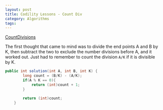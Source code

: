 ```yaml
---
layout: post
title: Codility Lessons - Count Div
category: Algorithms
tags:
---
```


[CountDivisions](https://app.codility.com/programmers/lessons/5-prefix_sums/count_div/)

The first thought that came to mind was to divide the end points A and B by K, then subtract the two to exclude the number divisions before A, and it worked out. Just had to remember to count the division `A/K` if it is divisible by K.

```java
public int solution(int A, int B, int K) {
        long count = (B/K) - (A/K);
        if(A % K == 0){
            return (int)count + 1;
        }

        return (int)count;
    }
```
